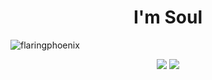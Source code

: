 <h1 align="center">I'm Soul</h1>
<p align="left"> <img src="https://komarev.com/ghpvc/?username=soul94-dev&label=Profile%20views&color=0e75b6&style=flat" alt="flaringphoenix" /> </p>
<p align="center">
  <img src="https://github-readme-stats.vercel.app/api/top-langs/?username=soul94&title_color=ffffff&text_color=daf7dc&bg_color=151515"/>
  <img src="https://github-readme-stats.vercel.app/api?username=soul94&&show_icons=true&title_color=ffffff&icon_color=bb2acf&text_color=daf7dc&bg_color=151515"/>
</p>
